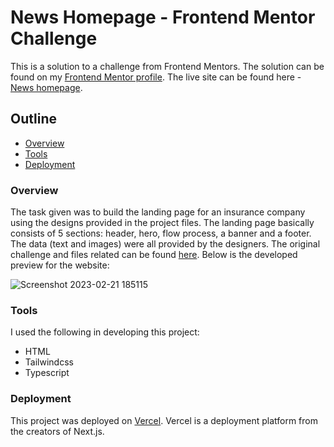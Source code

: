 # News Homepage - Frontend Mentor Challenge
This is a solution to a challenge from Frontend Mentors. The solution can be found on my [Frontend Mentor profile](https://www.frontendmentor.io/solutions/responsive-news-page-with-nextjs-and-tailwindcss-Yfbm3i0W8Z). The live site can be found here -  [News homepage](https://webnews-homepage.vercel.app/).

## Outline
- [Overview](#overview)  
- [Tools](#tools)
- [Deployment](#deployment)

### Overview
The task given was to build the landing page for an insurance company using the designs provided in the project files. The landing page basically consists of 5 sections: header, hero, flow process, a banner and a footer. The data (text and images) were all provided by the designers. The original challenge and files related can be found [here](https://www.frontendmentor.io/challenges/insure-landing-page-uTU68JV8/hub). Below is the developed preview for the website:

![Screenshot 2023-02-21 185115](https://user-images.githubusercontent.com/55490663/220492438-31962fb6-56d2-4989-b25b-af046d015489.png 'Challenge Preview')

### Tools
I used the following in developing this project:
- HTML
- Tailwindcss
- Typescript

### Deployment
This project was deployed on [Vercel](https://vercel.com). Vercel is a deployment platform from the creators of Next.js.
